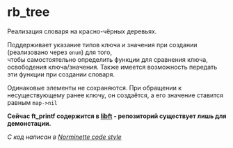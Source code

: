 # rb_tree

Реализация словаря на красно-чёрных деревьях.  

Поддерживает указание типов ключа и значения при создании (реализовано через `enum`) для того,  
чтобы самостоятельно определить функции для сравнения ключа, освободения ключа/значения.
Также имеется возможность передать эти функции при создании словаря.  

Одинаковые элементы не сохраняются.
При обращении к несуществующему ранее ключу, он создаётся, а его значение ставится равным  `map->nil`

**Сейчас ft_printf содержится в [libft](https://github.com/liftchampion/libft) - репозиторий существует лишь для демонстации.**

*C код написан в [Norminette code style](https://github.com/liftchampion/Norminette)*

